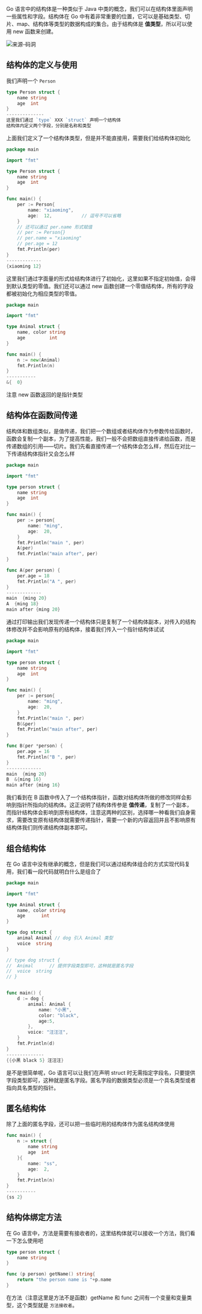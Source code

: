 Go 语言中的结构体是一种类似于 Java 中类的概念，我们可以在结构体里面声明一些属性和字段。结构体在 Go 中有着非常重要的位置，它可以是基础类型、切片、map、结构体等类型的数据构成的集合。由于结构体是 **值类型**，所以可以使用 new 函数来创建。

![来源-码洞](https://mmbiz.qpic.cn/mmbiz_png/bGribGtYC3mIF98WxZkyOgbtbkiblaQgy6v1DrribArRBAoETvdCiaKVtO0ovyxJfaNDqTRPSJmT1bP0KfgGvgTiciaw/640?wx_fmt=png&tp=webp&wxfrom=5&wx_lazy=1&wx_co=1)


## 结构体的定义与使用

我们声明一个 `Person`
```go
type Person struct {
    name string
    age  int
}
--------------
这里我们通过 `type` XXX `struct` 声明一个结构体
结构体内定义两个字段，分别是名称和类型
```

上面我们定义了一个结构体类型，但是并不能直接用，需要我们给结构体初始化
```go
package main

import "fmt"

type Person struct {
    name string
    age  int
}

func main() {
    per := Person{
        name: "xiaoming",
        age:  12,			// 逗号不可以省略
    }
    // 还可以通过 per.name 形式赋值
    // per := Person{}
    // per.name = "xiaoming"
    // per.age = 12
    fmt.Println(per)
}
-------------
{xiaoming 12}
```
这里我们通过字面量的形式给结构体进行了初始化，这里如果不指定初始值，会得到默认类型的零值。我们还可以通过 new 函数创建一个零值结构体，所有的字段都被初始化为相应类型的零值。
```go
package main

import "fmt"

type Animal struct {
    name, color string
    age         int
}

func main() {
    n := new(Animal)
    fmt.Println(n)
}
-----------
&{  0}
```
注意 new 函数返回的是指针类型


## 结构体在函数间传递
结构体和数组类似，是值传递，我们把一个数组或者结构体作为参数传给函数时，函数会复制一个副本，为了提高性能，我们一般不会把数组直接传递给函数，而是传递数组的引用——切片。我们先看直接传递一个结构体会怎么样，然后在对比一下传递结构体指针又会怎么样

```go
package main

import "fmt"

type person struct {
    name string
    age  int
}

func main() {
    per := person{
        name: "ming",
        age:  20,
    }
    fmt.Println("main ", per)
    A(per)
    fmt.Println("main after", per)
}

func A(per person) {
    per.age = 18
    fmt.Println("A ", per)
}
-------------
main  {ming 20}
A  {ming 18}
main after {ming 20}
```

通过打印输出我们发现传递一个结构体只是复制了一个结构体副本，对传入的结构体修改并不会影响原有的结构体，接着我们传入一个指针结构体试试

```go
package main

import "fmt"

type person struct {
    name string
    age  int
}

func main() {
    per := person{
        name: "ming",
        age:  20,
    }
    fmt.Println("main ", per)
    B(&per)
    fmt.Println("main after", per)
}

func B(per *person) {
    per.age = 16
    fmt.Println("B ", per)
}
-------------
main  {ming 20}
B  &{ming 16}
main after {ming 16}
```
我们看到在 B 函数中传入了一个结构体指针，函数对结构体所做的修改同样会影响到指针所指向的结构体。这正说明了结构体传参是 **值传递**，复制了一个副本，而指针结构体会影响到原有结构体，注意这两种的区别，选择哪一种看我们自身需求，需要改变原有结构体就需要传递指针，需要一个新的内容返回并且不影响原有结构体我们则传递结构体副本即可。

## 组合结构体
在 Go 语言中没有继承的概念，但是我们可以通过结构体组合的方式实现代码复用，我们看一段代码就明白什么是组合了

```go
package main

import "fmt"

type Animal struct {
    name, color string
    age      int
}

type dog struct {
    animal Animal // dog 引入 Animal 类型
    voice  string
}

// type dog struct {
// 	Animal      // 提供字段类型即可，这种就是匿名字段
// 	voice  string
// }


func main() {
    d := dog {
        animal: Animal {
            name: "小黑",
            color: "black",
            age:5,
        },
        voice: "汪汪汪",
    }
    fmt.Println(d)
}
--------------
{{小黑 black 5} 汪汪汪}
```
是不是很简单呢，Go 语言可以让我们在声明 struct 时无需指定字段名，只要提供字段类型即可，这种就是匿名字段。匿名字段的数据类型必须是一个具名类型或者指向具名类型的指针。

## 匿名结构体
除了上面的匿名字段，还可以把一些临时用的结构体作为匿名结构体使用
```go
func main() {
    n := struct {
        name string
        age  int
    }{
        name: "ss",
        age:  2,
    }
    fmt.Println(n)
}
-----------
{ss 2}
```

## 结构体绑定方法
在 Go 语言中，方法是需要有接收者的，这里结构体就可以接收一个方法，我们看一下怎么使用吧

```go
type person struct {
    name string
}

func (p person) getName() string{
    return "the person name is "+p.name
}
```
在方法（注意这里是方法不是函数）getName 和 func 之间有一个变量和变量类型，这个类型就是 ``方法接收者``。